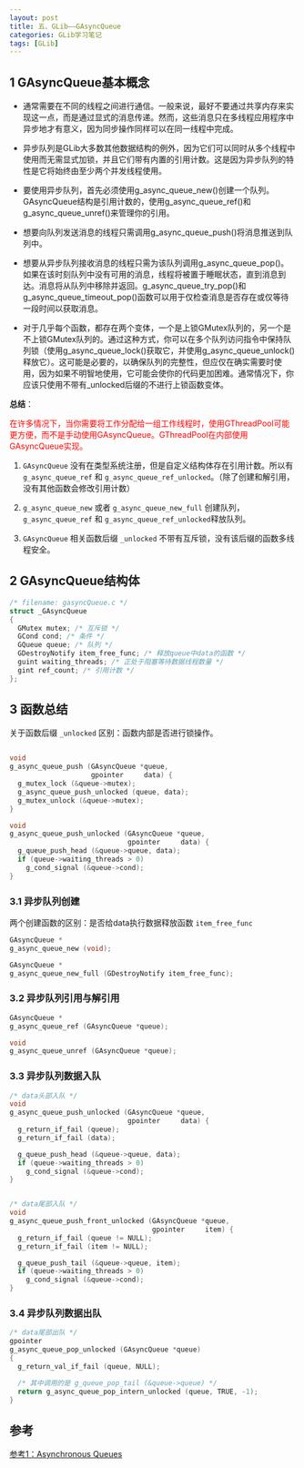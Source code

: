 ```yaml
---
layout: post
title: 五、GLib——GAsyncQueue
categories: GLib学习笔记
tags: [GLib]
---
```


## 1 GAsyncQueue基本概念

- 通常需要在不同的线程之间进行通信。一般来说，最好不要通过共享内存来实现这一点，而是通过显式的消息传递。然而，这些消息只在多线程应用程序中异步地才有意义，因为同步操作同样可以在同一线程中完成。

- 异步队列是GLib大多数其他数据结构的例外，因为它们可以同时从多个线程中使用而无需显式加锁，并且它们带有内置的引用计数。这是因为异步队列的特性是它将始终由至少两个并发线程使用。

- 要使用异步队列，首先必须使用g_async_queue_new()创建一个队列。GAsyncQueue结构是引用计数的，使用g_async_queue_ref()和g_async_queue_unref()来管理你的引用。

- 想要向队列发送消息的线程只需调用g_async_queue_push()将消息推送到队列中。

- 想要从异步队列接收消息的线程只需为该队列调用g_async_queue_pop()。如果在该时刻队列中没有可用的消息，线程将被置于睡眠状态，直到消息到达。消息将从队列中移除并返回。g_async_queue_try_pop()和g_async_queue_timeout_pop()函数可以用于仅检查消息是否存在或仅等待一段时间以获取消息。

- 对于几乎每个函数，都存在两个变体，一个是上锁GMutex队列的，另一个是不上锁GMutex队列的。通过这种方式，你可以在多个队列访问指令中保持队列锁（使用g_async_queue_lock()获取它，并使用g_async_queue_unlock()释放它）。这可能是必要的，以确保队列的完整性，但应仅在确实需要时使用，因为如果不明智地使用，它可能会使你的代码更加困难。通常情况下，你应该只使用不带有_unlocked后缀的不进行上锁函数变体。

**总结**：

<font color="red">
在许多情况下，当你需要将工作分配给一组工作线程时，使用GThreadPool可能更方便，而不是手动使用GAsyncQueue。GThreadPool在内部使用GAsyncQueue实现。
</font>

1. `GAsyncQueue` 没有在类型系统注册，但是自定义结构体存在引用计数。所以有 `g_async_queue_ref` 和 `g_async_queue_ref_unlocked`。（除了创建和解引用，没有其他函数会修改引用计数）

2. `g_async_queue_new` 或者 `g_async_queue_new_full` 创建队列，`g_async_queue_ref` 和 `g_async_queue_ref_unlocked`释放队列。

3. `GAsyncQueue` 相关函数后缀 `_unlocked` 不带有互斥锁，没有该后缀的函数多线程安全。

## 2 GAsyncQueue结构体

```c
/* filename: gasyncQueue.c */
struct _GAsyncQueue
{
  GMutex mutex; /* 互斥锁 */
  GCond cond; /* 条件 */
  GQueue queue; /* 队列 */
  GDestroyNotify item_free_func; /* 释放queue中data的函数 */
  guint waiting_threads; /* 正处于阻塞等待数据线程数量 */
  gint ref_count; /* 引用计数 */
};
```

## 3 函数总结

关于函数后缀 `_unlocked` 区别：函数内部是否进行锁操作。

```c

void
g_async_queue_push (GAsyncQueue *queue,
                    gpointer     data) {
  g_mutex_lock (&queue->mutex);
  g_async_queue_push_unlocked (queue, data);
  g_mutex_unlock (&queue->mutex);
}

void
g_async_queue_push_unlocked (GAsyncQueue *queue,
                             gpointer     data) {
  g_queue_push_head (&queue->queue, data);
  if (queue->waiting_threads > 0)
    g_cond_signal (&queue->cond);
}

```

### 3.1 异步队列创建

两个创建函数的区别：是否给data执行数据释放函数 `item_free_func`

```c
GAsyncQueue *
g_async_queue_new (void);

GAsyncQueue *
g_async_queue_new_full (GDestroyNotify item_free_func);
```

### 3.2 异步队列引用与解引用

```c
GAsyncQueue *
g_async_queue_ref (GAsyncQueue *queue);

void
g_async_queue_unref (GAsyncQueue *queue);
```

### 3.3 异步队列数据入队

```c
/* data头部入队 */
void
g_async_queue_push_unlocked (GAsyncQueue *queue,
                             gpointer     data) {
  g_return_if_fail (queue);
  g_return_if_fail (data);

  g_queue_push_head (&queue->queue, data);
  if (queue->waiting_threads > 0)
    g_cond_signal (&queue->cond);
}


/* data尾部入队 */
void
g_async_queue_push_front_unlocked (GAsyncQueue *queue,
                                   gpointer     item) {
  g_return_if_fail (queue != NULL);
  g_return_if_fail (item != NULL);

  g_queue_push_tail (&queue->queue, item);
  if (queue->waiting_threads > 0)
    g_cond_signal (&queue->cond);
}
```

### 3.4 异步队列数据出队

```c
/* data尾部出队 */
gpointer
g_async_queue_pop_unlocked (GAsyncQueue *queue)
{
  g_return_val_if_fail (queue, NULL);

  /* 其中调用的是 g_queue_pop_tail (&queue->queue) */
  return g_async_queue_pop_intern_unlocked (queue, TRUE, -1);
}
```

## 参考

[参考1：Asynchronous Queues
](https://www.manpagez.com/html/glib/glib-2.56.0/glib-Asynchronous-Queues.php)